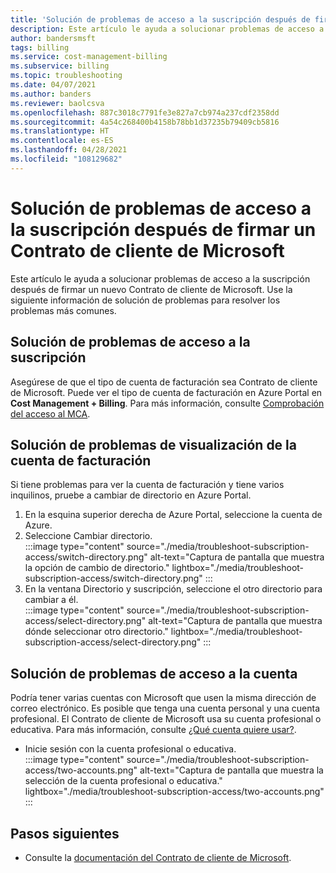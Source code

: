 ```yaml
---
title: 'Solución de problemas de acceso a la suscripción después de firmar un Contrato de cliente de Microsoft: Azure'
description: Este artículo le ayuda a solucionar problemas de acceso a la suscripción después de firmar un nuevo Contrato de cliente de Microsoft.
author: bandersmsft
tags: billing
ms.service: cost-management-billing
ms.subservice: billing
ms.topic: troubleshooting
ms.date: 04/07/2021
ms.author: banders
ms.reviewer: baolcsva
ms.openlocfilehash: 887c3018c7791fe3e827a7cb974a237cdf2358dd
ms.sourcegitcommit: 4a54c268400b4158b78bb1d37235b79409cb5816
ms.translationtype: HT
ms.contentlocale: es-ES
ms.lasthandoff: 04/28/2021
ms.locfileid: "108129682"
---
```

# <a name="troubleshoot-subscription-access-after-you-sign-a-microsoft-customer-agreement"></a>Solución de problemas de acceso a la suscripción después de firmar un Contrato de cliente de Microsoft

Este artículo le ayuda a solucionar problemas de acceso a la suscripción después de firmar un nuevo Contrato de cliente de Microsoft. Use la siguiente información de solución de problemas para resolver los problemas más comunes.

## <a name="troubleshoot-subscription-access"></a>Solución de problemas de acceso a la suscripción

Asegúrese de que el tipo de cuenta de facturación sea Contrato de cliente de Microsoft. Puede ver el tipo de cuenta de facturación en Azure Portal en **Cost Management + Billing**. Para más información, consulte [Comprobación del acceso al MCA](../understand/mca-understand-your-usage.md#check-access-to-a-microsoft-customer-agreement).

## <a name="troubleshoot-viewing-your-billing-account"></a>Solución de problemas de visualización de la cuenta de facturación

Si tiene problemas para ver la cuenta de facturación y tiene varios inquilinos, pruebe a cambiar de directorio en Azure Portal.

1. En la esquina superior derecha de Azure Portal, seleccione la cuenta de Azure.
1. Seleccione Cambiar directorio.  
    :::image type="content" source="./media/troubleshoot-subscription-access/switch-directory.png" alt-text="Captura de pantalla que muestra la opción de cambio de directorio." lightbox="./media/troubleshoot-subscription-access/switch-directory.png" :::
1. En la ventana Directorio y suscripción, seleccione el otro directorio para cambiar a él.  
    :::image type="content" source="./media/troubleshoot-subscription-access/select-directory.png" alt-text="Captura de pantalla que muestra dónde seleccionar otro directorio." lightbox="./media/troubleshoot-subscription-access/select-directory.png" :::

## <a name="troubleshoot-account-access"></a>Solución de problemas de acceso a la cuenta

Podría tener varias cuentas con Microsoft que usen la misma dirección de correo electrónico. Es posible que tenga una cuenta personal y una cuenta profesional. El Contrato de cliente de Microsoft usa su cuenta profesional o educativa. Para más información, consulte [¿Qué cuenta quiere usar?](https://support.microsoft.com/office/which-account-do-you-want-to-use-2b5bbd7a-7df6-4283-beff-8015e28eb7b9).

- Inicie sesión con la cuenta profesional o educativa.  
    :::image type="content" source="./media/troubleshoot-subscription-access/two-accounts.png" alt-text="Captura de pantalla que muestra la selección de la cuenta profesional o educativa." lightbox="./media/troubleshoot-subscription-access/two-accounts.png" :::

## <a name="next-steps"></a>Pasos siguientes

- Consulte la [documentación del Contrato de cliente de Microsoft](./index.yml).